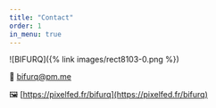 ```yaml
---
title: "Contact"
order: 1
in_menu: true
---
```

![BIFURQ]({% link images/rect8103-0.png %})

📧 [bifurq@pm.me](mailto:bifurq@pm.me)

🖼️ [https://pixelfed.fr/bifurq](https://pixelfed.fr/bifurq) 